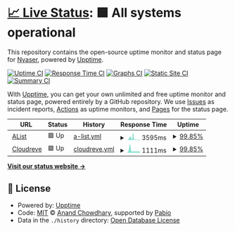 # [📈 Live Status](https://up.nyase.ru): <!--live status--> **🟩 All systems operational**

This repository contains the open-source uptime monitor and status page for [Nyaser](https://nyaser.top), powered by [Upptime](https://github.com/upptime/upptime).

[![Uptime CI](https://github.com/ProjectNyaser/upptime/workflows/Uptime%20CI/badge.svg)](https://github.com/ProjectNyaser/upptime/actions?query=workflow%3A%22Uptime+CI%22)
[![Response Time CI](https://github.com/ProjectNyaser/upptime/workflows/Response%20Time%20CI/badge.svg)](https://github.com/ProjectNyaser/upptime/actions?query=workflow%3A%22Response+Time+CI%22)
[![Graphs CI](https://github.com/ProjectNyaser/upptime/workflows/Graphs%20CI/badge.svg)](https://github.com/ProjectNyaser/upptime/actions?query=workflow%3A%22Graphs+CI%22)
[![Static Site CI](https://github.com/ProjectNyaser/upptime/workflows/Static%20Site%20CI/badge.svg)](https://github.com/ProjectNyaser/upptime/actions?query=workflow%3A%22Static+Site+CI%22)
[![Summary CI](https://github.com/ProjectNyaser/upptime/workflows/Summary%20CI/badge.svg)](https://github.com/ProjectNyaser/upptime/actions?query=workflow%3A%22Summary+CI%22)

With [Upptime](https://upptime.js.org), you can get your own unlimited and free uptime monitor and status page, powered entirely by a GitHub repository. We use [Issues](https://github.com/ProjectNyaser/upptime/issues) as incident reports, [Actions](https://github.com/ProjectNyaser/upptime/actions) as uptime monitors, and [Pages](https://up.nyase.ru) for the status page.

<!--start: status pages-->
<!-- This summary is generated by Upptime (https://github.com/upptime/upptime) -->
<!-- Do not edit this manually, your changes will be overwritten -->
<!-- prettier-ignore -->
| URL | Status | History | Response Time | Uptime |
| --- | ------ | ------- | ------------- | ------ |
| <img alt="" src="https://icons.duckduckgo.com/ip3/a.nyase.ru.ico" height="13"> [AList](https://a.nyase.ru) | 🟩 Up | [a-list.yml](https://github.com/ProjectNyaser/upptime/commits/HEAD/history/a-list.yml) | <details><summary><img alt="Response time graph" src="./graphs/a-list/response-time-week.png" height="20"> 3595ms</summary><br><a href="https://up.nyase.ru/history/a-list"><img alt="Response time 2761" src="https://img.shields.io/endpoint?url=https%3A%2F%2Fraw.githubusercontent.com%2FProjectNyaser%2Fupptime%2FHEAD%2Fapi%2Fa-list%2Fresponse-time.json"></a><br><a href="https://up.nyase.ru/history/a-list"><img alt="24-hour response time 715" src="https://img.shields.io/endpoint?url=https%3A%2F%2Fraw.githubusercontent.com%2FProjectNyaser%2Fupptime%2FHEAD%2Fapi%2Fa-list%2Fresponse-time-day.json"></a><br><a href="https://up.nyase.ru/history/a-list"><img alt="7-day response time 3595" src="https://img.shields.io/endpoint?url=https%3A%2F%2Fraw.githubusercontent.com%2FProjectNyaser%2Fupptime%2FHEAD%2Fapi%2Fa-list%2Fresponse-time-week.json"></a><br><a href="https://up.nyase.ru/history/a-list"><img alt="30-day response time 2761" src="https://img.shields.io/endpoint?url=https%3A%2F%2Fraw.githubusercontent.com%2FProjectNyaser%2Fupptime%2FHEAD%2Fapi%2Fa-list%2Fresponse-time-month.json"></a><br><a href="https://up.nyase.ru/history/a-list"><img alt="1-year response time 2761" src="https://img.shields.io/endpoint?url=https%3A%2F%2Fraw.githubusercontent.com%2FProjectNyaser%2Fupptime%2FHEAD%2Fapi%2Fa-list%2Fresponse-time-year.json"></a></details> | <details><summary><a href="https://up.nyase.ru/history/a-list">99.85%</a></summary><a href="https://up.nyase.ru/history/a-list"><img alt="All-time uptime 92.73%" src="https://img.shields.io/endpoint?url=https%3A%2F%2Fraw.githubusercontent.com%2FProjectNyaser%2Fupptime%2FHEAD%2Fapi%2Fa-list%2Fuptime.json"></a><br><a href="https://up.nyase.ru/history/a-list"><img alt="24-hour uptime 100.00%" src="https://img.shields.io/endpoint?url=https%3A%2F%2Fraw.githubusercontent.com%2FProjectNyaser%2Fupptime%2FHEAD%2Fapi%2Fa-list%2Fuptime-day.json"></a><br><a href="https://up.nyase.ru/history/a-list"><img alt="7-day uptime 99.85%" src="https://img.shields.io/endpoint?url=https%3A%2F%2Fraw.githubusercontent.com%2FProjectNyaser%2Fupptime%2FHEAD%2Fapi%2Fa-list%2Fuptime-week.json"></a><br><a href="https://up.nyase.ru/history/a-list"><img alt="30-day uptime 92.73%" src="https://img.shields.io/endpoint?url=https%3A%2F%2Fraw.githubusercontent.com%2FProjectNyaser%2Fupptime%2FHEAD%2Fapi%2Fa-list%2Fuptime-month.json"></a><br><a href="https://up.nyase.ru/history/a-list"><img alt="1-year uptime 92.73%" src="https://img.shields.io/endpoint?url=https%3A%2F%2Fraw.githubusercontent.com%2FProjectNyaser%2Fupptime%2FHEAD%2Fapi%2Fa-list%2Fuptime-year.json"></a></details>
| <img alt="" src="https://icons.duckduckgo.com/ip3/c.nyase.ru.ico" height="13"> [Cloudreve](https://c.nyase.ru) | 🟩 Up | [cloudreve.yml](https://github.com/ProjectNyaser/upptime/commits/HEAD/history/cloudreve.yml) | <details><summary><img alt="Response time graph" src="./graphs/cloudreve/response-time-week.png" height="20"> 1111ms</summary><br><a href="https://up.nyase.ru/history/cloudreve"><img alt="Response time 1402" src="https://img.shields.io/endpoint?url=https%3A%2F%2Fraw.githubusercontent.com%2FProjectNyaser%2Fupptime%2FHEAD%2Fapi%2Fcloudreve%2Fresponse-time.json"></a><br><a href="https://up.nyase.ru/history/cloudreve"><img alt="24-hour response time 654" src="https://img.shields.io/endpoint?url=https%3A%2F%2Fraw.githubusercontent.com%2FProjectNyaser%2Fupptime%2FHEAD%2Fapi%2Fcloudreve%2Fresponse-time-day.json"></a><br><a href="https://up.nyase.ru/history/cloudreve"><img alt="7-day response time 1111" src="https://img.shields.io/endpoint?url=https%3A%2F%2Fraw.githubusercontent.com%2FProjectNyaser%2Fupptime%2FHEAD%2Fapi%2Fcloudreve%2Fresponse-time-week.json"></a><br><a href="https://up.nyase.ru/history/cloudreve"><img alt="30-day response time 1402" src="https://img.shields.io/endpoint?url=https%3A%2F%2Fraw.githubusercontent.com%2FProjectNyaser%2Fupptime%2FHEAD%2Fapi%2Fcloudreve%2Fresponse-time-month.json"></a><br><a href="https://up.nyase.ru/history/cloudreve"><img alt="1-year response time 1402" src="https://img.shields.io/endpoint?url=https%3A%2F%2Fraw.githubusercontent.com%2FProjectNyaser%2Fupptime%2FHEAD%2Fapi%2Fcloudreve%2Fresponse-time-year.json"></a></details> | <details><summary><a href="https://up.nyase.ru/history/cloudreve">99.85%</a></summary><a href="https://up.nyase.ru/history/cloudreve"><img alt="All-time uptime 92.75%" src="https://img.shields.io/endpoint?url=https%3A%2F%2Fraw.githubusercontent.com%2FProjectNyaser%2Fupptime%2FHEAD%2Fapi%2Fcloudreve%2Fuptime.json"></a><br><a href="https://up.nyase.ru/history/cloudreve"><img alt="24-hour uptime 100.00%" src="https://img.shields.io/endpoint?url=https%3A%2F%2Fraw.githubusercontent.com%2FProjectNyaser%2Fupptime%2FHEAD%2Fapi%2Fcloudreve%2Fuptime-day.json"></a><br><a href="https://up.nyase.ru/history/cloudreve"><img alt="7-day uptime 99.85%" src="https://img.shields.io/endpoint?url=https%3A%2F%2Fraw.githubusercontent.com%2FProjectNyaser%2Fupptime%2FHEAD%2Fapi%2Fcloudreve%2Fuptime-week.json"></a><br><a href="https://up.nyase.ru/history/cloudreve"><img alt="30-day uptime 92.75%" src="https://img.shields.io/endpoint?url=https%3A%2F%2Fraw.githubusercontent.com%2FProjectNyaser%2Fupptime%2FHEAD%2Fapi%2Fcloudreve%2Fuptime-month.json"></a><br><a href="https://up.nyase.ru/history/cloudreve"><img alt="1-year uptime 92.75%" src="https://img.shields.io/endpoint?url=https%3A%2F%2Fraw.githubusercontent.com%2FProjectNyaser%2Fupptime%2FHEAD%2Fapi%2Fcloudreve%2Fuptime-year.json"></a></details>

<!--end: status pages-->

[**Visit our status website →**](https://up.nyase.ru)

## 📄 License

- Powered by: [Upptime](https://github.com/upptime/upptime)
- Code: [MIT](./LICENSE) © [Anand Chowdhary](https://anandchowdhary.com), supported by [Pabio](https://pabio.com)
- Data in the `./history` directory: [Open Database License](https://opendatacommons.org/licenses/odbl/1-0/)
